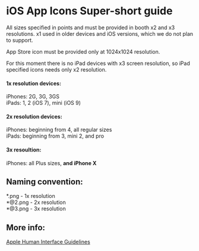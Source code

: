 # iOS App Icons Super-short guide
All sizes specified in points and must be provided in booth x2 and x3 resolutions. x1 used in older devices and iOS versions, which we do not plan to support.

App Store icon must be provided only at 1024x1024 resolution.

For this moment there is no iPad devices with x3 screen resolution, so iPad specified icons needs only x2 resolution.

#### 1x resolution devices:
iPhones: 2G, 3G, 3GS  
iPads: 1, 2 (iOS 7), mini (iOS 9)

#### 2x resolution devices:
iPhones: beginning from 4, all regular sizes  
iPads: beginning from 3, mini 2, and pro

#### 3x resoultion:
iPhones: all Plus sizes, **and iPhone X**

## Naming convention:
\*.png - 1x resolution  
\*@2.png - 2x resolution  
\*@3.png - 3x resolution  

## More info:
[Apple Human Interface Guidelines](https://developer.apple.com/ios/human-interface-guidelines/icons-and-images/app-icon/)